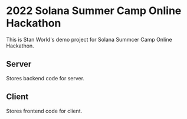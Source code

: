 # 2022 Solana Summer Camp Online Hackathon
This is Stan World's demo project for Solana Summcer Camp Online Hackathon. 

## Server
Stores backend code for server.

## Client
Stores frontend code for client.